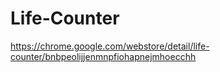# Life-Counter

https://chrome.google.com/webstore/detail/life-counter/bnbpeolijjenmnpfiohapnejmhoecchh
